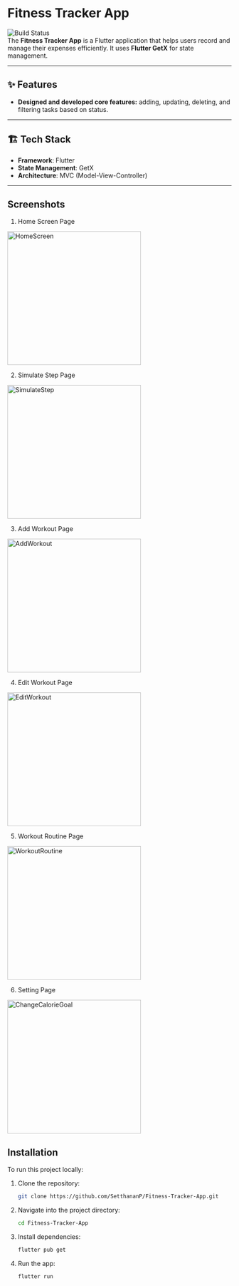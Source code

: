 # Fitness Tracker App

![Build Status](https://img.shields.io/badge/build-Complete-brightgreen)  
The **Fitness Tracker App** is a Flutter application that helps users record and manage their expenses efficiently. It uses **Flutter GetX** for state management.

---

## ✨ Features
- **Designed and developed core features:** adding, updating, deleting, and filtering tasks based on status.


---

## 🏗 Tech Stack  
- **Framework**: Flutter  
- **State Management**: GetX 
- **Architecture**: MVC (Model-View-Controller)  

---

## Screenshots
1. Home Screen Page
<img src="https://github.com/SetthananP/Fitness-Tracker-App/blob/610cf2346c7934cbb5ac43ee96899b98697c5eae/imagesREADME/HomeScreen.png?raw=true" alt="HomeScreen" width="300"/>

2. Simulate Step Page
<img src="https://github.com/SetthananP/Fitness-Tracker-App/blob/610cf2346c7934cbb5ac43ee96899b98697c5eae/imagesREADME/SimulateStep.png?raw=true" alt="SimulateStep" width="300"/>

3. Add Workout Page
<img src="https://github.com/SetthananP/Fitness-Tracker-App/blob/610cf2346c7934cbb5ac43ee96899b98697c5eae/imagesREADME/AddWorkout.png?raw=true" alt="AddWorkout" width="300"/>

4. Edit Workout Page
<img src="https://github.com/SetthananP/Fitness-Tracker-App/blob/610cf2346c7934cbb5ac43ee96899b98697c5eae/imagesREADME/EditWorkout.png?raw=true" alt="EditWorkout" width="300"/>

5. Workout Routine Page
<img src="https://github.com/SetthananP/Fitness-Tracker-App/blob/610cf2346c7934cbb5ac43ee96899b98697c5eae/imagesREADME/WorkoutRoutine.png?raw=true" alt="WorkoutRoutine" width="300"/>

6. Setting Page
<img src="https://github.com/SetthananP/Fitness-Tracker-App/blob/610cf2346c7934cbb5ac43ee96899b98697c5eae/imagesREADME/ChangeCalorieGoal.png?raw=true" alt="ChangeCalorieGoal" width="300"/>


## Installation
To run this project locally:

1. Clone the repository:
   ```bash
   git clone https://github.com/SetthananP/Fitness-Tracker-App.git

2. Navigate into the project directory:
   ```bash
   cd Fitness-Tracker-App

3. Install dependencies:
   ```bash
   flutter pub get

4. Run the app:
   ```bash
   flutter run

